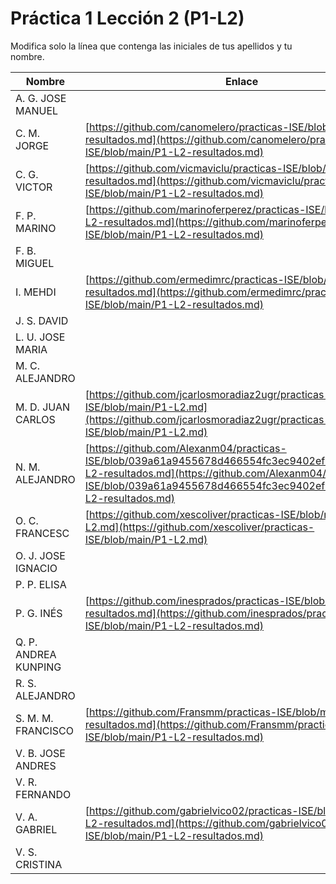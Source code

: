 # Práctica 1 Lección 2 (P1-L2)

Modifica solo la línea que contenga las iniciales de tus apellidos y tu nombre.

| Nombre       | Enlace                                                                   |
| --------------- | ---------------------------------------------------------- |
| A. G. JOSE MANUEL | <!--enlace-->                                                           |
| C. M. JORGE | [https://github.com/canomelero/practicas-ISE/blob/main/P1-L2-resultados.md](https://github.com/canomelero/practicas-ISE/blob/main/P1-L2-resultados.md)                                                           |
| C. G. VICTOR | [https://github.com/vicmaviclu/practicas-ISE/blob/main/P1-L2-resultados.md](https://github.com/vicmaviclu/practicas-ISE/blob/main/P1-L2-resultados.md) |
| F. P. MARINO | [https://github.com/marinoferperez/practicas-ISE/blob/main/P1-L2-resultados.md](https://github.com/marinoferperez/practicas-ISE/blob/main/P1-L2-resultados.md) |
| F. B. MIGUEL | <!--enlace-->                                                           |
| I. MEHDI | [https://github.com/ermedimrc/practicas-ISE/blob/main/P1-L2-resultados.md](https://github.com/ermedimrc/practicas-ISE/blob/main/P1-L2-resultados.md)  |
| J. S. DAVID | <!--enlace-->                                                           |
| L. U. JOSE MARIA | <!--enlace-->                                                           |
| M. C. ALEJANDRO | <!--enlace-->                                                           |
| M. D. JUAN CARLOS | [https://github.com/jcarlosmoradiaz2ugr/practicas-ISE/blob/main/P1-L2.md](https://github.com/jcarlosmoradiaz2ugr/practicas-ISE/blob/main/P1-L2.md)  |
| N. M. ALEJANDRO | [https://github.com/Alexanm04/practicas-ISE/blob/039a61a9455678d466554fc3ec9402ef1285d4ab/P1-L2-resultados.md](https://github.com/Alexanm04/practicas-ISE/blob/039a61a9455678d466554fc3ec9402ef1285d4ab/P1-L2-resultados.md)                                                           |
| O. C. FRANCESC | [https://github.com/xescoliver/practicas-ISE/blob/main/P1-L2.md](https://github.com/xescoliver/practicas-ISE/blob/main/P1-L2.md)  |
| O. J. JOSE IGNACIO | <!--enlace-->                                                           |
| P. P. ELISA | <!--enlace-->                                                           |
| P. G. INÉS | [https://github.com/inesprados/practicas-ISE/blob/main/P1-L2-resultados.md](https://github.com/inesprados/practicas-ISE/blob/main/P1-L2-resultados.md)    |
| Q. P. ANDREA KUNPING | <!--enlace-->                                                           |
| R. S. ALEJANDRO | <!--enlace-->                                                           |
| S. M. M. FRANCISCO | [https://github.com/Fransmm/practicas-ISE/blob/main/P1-L2-resultados.md](https://github.com/Fransmm/practicas-ISE/blob/main/P1-L2-resultados.md)                                                           |
| V. B. JOSE ANDRES | <!--enlace-->                                                           |
| V. R. FERNANDO | <!--enlace-->                                                           |
| V. A. GABRIEL | [https://github.com/gabrielvico02/practicas-ISE/blob/main/P1-L2-resultados.md](https://github.com/gabrielvico02/practicas-ISE/blob/main/P1-L2-resultados.md)                                                           |
| V. S. CRISTINA | <!--enlace-->                                                           |
